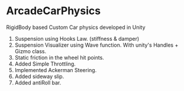 # ArcadeCarPhysics
RigidBody based Custom Car physics developed in Unity


1. Suspension using Hooks Law. (stiffness & damper)
2. Suspension Visualizer using Wave function. With unity's Handles + Gizmo class.
3. Static friction in the wheel hit points.
4. Added Simple Throttling.
5. Implemented Ackerman Steering.
6. Added sideway slip.
7. Added antiRoll bar.
